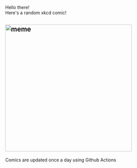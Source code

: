 Hello there! <br>Here's a random xkcd comic!<br>
## <img src="https://imgs.xkcd.com/comics/klout.png" alt="meme" width="400"/><br>
Comics are updated once a day using Github Actions